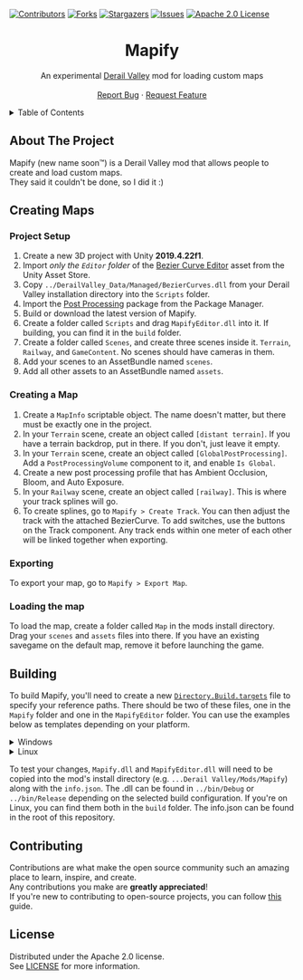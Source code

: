 ﻿[![Contributors][contributors-shield]][contributors-url]
[![Forks][forks-shield]][forks-url]
[![Stargazers][stars-shield]][stars-url]
[![Issues][issues-shield]][issues-url]
[![Apache 2.0 License][license-shield]][license-url]




<!-- PROJECT LOGO -->
<div align="center">
  <h1>Mapify</h1>
  <p>
    An experimental <a href="https://store.steampowered.com/app/588030">Derail Valley</a> mod for loading custom maps
    <br />
    <br />
    <a href="https://github.com/Insprill/dv-mapify/issues">Report Bug</a>
    ·
    <a href="https://github.com/Insprill/dv-mapify/issues">Request Feature</a>
  </p>
</div>




<!-- TABLE OF CONTENTS -->
<details>
  <summary>Table of Contents</summary>
  <ol>
    <li><a href="#about-the-project">About The Project</a></li>
    <li><a href="#creating-maps">Creating Maps</a></li>
    <li><a href="#building">Building</a></li>
    <li><a href="#contributing">Contributing</a></li>
    <li><a href="#license">License</a></li>
  </ol>
</details>




<!-- ABOUT THE PROJECT -->

## About The Project

Mapify (new name soon™) is a Derail Valley mod that allows people to create and load custom maps.  
They said it couldn't be done, so I did it :)




<!-- CREATING MAPS -->

## Creating Maps

### Project Setup
1. Create a new 3D project with Unity **2019.4.22f1**.
2. Import *only the `Editor` folder* of the [Bezier Curve Editor](https://assetstore.unity.com/packages/tools/bezier-curve-editor-11278) asset from the Unity Asset Store.
3. Copy `../DerailValley_Data/Managed/BezierCurves.dll` from your Derail Valley installation directory into the `Scripts` folder.
4. Import the [Post Processing](https://docs.unity3d.com/Packages/com.unity.postprocessing@3.2/manual/index.html) package from the Package Manager.
5. Build or download the latest version of Mapify.
6. Create a folder called `Scripts` and drag `MapifyEditor.dll` into it. If building, you can find it in the `build` folder.
7. Create a folder called `Scenes`, and create three scenes inside it. `Terrain`, `Railway`, and `GameContent`. No scenes should have cameras in them.
8. Add your scenes to an AssetBundle named `scenes`.
9. Add all other assets to an AssetBundle named `assets`.


### Creating a Map
1. Create a `MapInfo` scriptable object. The name doesn't matter, but there must be exactly one in the project.
2. In your `Terrain` scene, create an object called `[distant terrain]`. If you have a terrain backdrop, put in there. If you don't, just leave it empty.
3. In your `Terrain` scene, create an object called `[GlobalPostProcessing]`. Add a `PostProcessingVolume` component to it, and enable `Is Global`.
4. Create a new post processing profile that has Ambient Occlusion, Bloom, and Auto Exposure.
5. In your `Railway` scene, create an object called `[railway]`. This is where your track splines will go.
6. To create splines, go to `Mapify > Create Track`. You can then adjust the track with the attached BezierCurve. To add switches, use the buttons on the Track component. Any track ends within one meter of each other will be linked together when exporting.


### Exporting
To export your map, go to `Mapify > Export Map`.


### Loading the map
To load the map, create a folder called `Map` in the mods install directory. Drag your `scenes` and `assets` files into there.
If you have an existing savegame on the default map, remove it before launching the game.




<!-- BUILDING -->

## Building

To build Mapify, you'll need to create a new [`Directory.Build.targets`](https://learn.microsoft.com/en-us/visualstudio/msbuild/customize-your-build?view=vs-2022) file to specify your reference paths. 
There should be two of these files, one in the `Mapify` folder and one in the `MapifyEditor` folder.
You can use the examples below as templates depending on your platform.

<details>
<summary>Windows</summary>

Here's an example file for Windows you can use as a template.
Replace the provided paths with the paths to your Derail Valley installation directory.
Make sure to include the semicolons between each of the paths, but not after the last one!
Note that shortcuts like `%ProgramFiles%` *cannot* be used.
```xml
<Project>
    <PropertyGroup>
        <ReferencePath>
            C:\Program Files (x86)\Steam\steamapps\common\Derail Valley\DerailValley_Data\Managed\;
            C:\Program Files (x86)\Steam\steamapps\common\Derail Valley\DerailValley_Data\Managed\UnityModManager\;
            C:\Program Files\Unity\Hub\Editor\2019.4.22f1\Editor\Data\Managed
        </ReferencePath>
        <AssemblySearchPaths>$(AssemblySearchPaths);$(ReferencePath);</AssemblySearchPaths>
    </PropertyGroup>
</Project>
```
</details>

<details>
<summary>Linux</summary>

Here's an example file for Linux you can use as a template.
Replace the provided paths with the paths to your Derail Valley installation directory.
Make sure to include the semicolons between each of the paths, but not after the last one!
```xml
<Project>
    <PropertyGroup>
        <ReferencePath>
            /home/username/.local/share/Steam/steamapps/common/Derail Valley/DerailValley_Data/Managed/;
            /home/username/.local/share/Steam/steamapps/common/Derail Valley/DerailValley_Data/Managed/UnityModManager/;
            /home/username/.local/share/UnityHub/Editor/2019.4.22f1/Editor/Data/Managed/
        </ReferencePath>
        <AssemblySearchPaths>$(AssemblySearchPaths);$(ReferencePath);</AssemblySearchPaths>
    </PropertyGroup>
</Project>
```
</details>

To test your changes, `Mapify.dll` and `MapifyEditor.dll` will need to be copied into the mod's install directory (e.g. `...Derail Valley/Mods/Mapify`) along with the `info.json`.
The .dll can be found in `../bin/Debug` or `../bin/Release` depending on the selected build configuration.
If you're on Linux, you can find them both in the `build` folder.
The info.json can be found in the root of this repository.




<!-- CONTRIBUTING -->

## Contributing

Contributions are what make the open source community such an amazing place to learn, inspire, and create.  
Any contributions you make are **greatly appreciated**!  
If you're new to contributing to open-source projects, you can follow [this][contributing-quickstart-url] guide.




<!-- LICENSE -->

## License

Distributed under the Apache 2.0 license.  
See [LICENSE][license-url] for more information.




<!-- MARKDOWN LINKS & IMAGES -->
<!-- https://www.markdownguide.org/basic-syntax/#reference-style-links -->

[contributors-shield]: https://img.shields.io/github/contributors/Insprill/dv-mapify.svg?style=for-the-badge
[contributors-url]: https://github.com/Insprill/dv-mapify/graphs/contributors
[forks-shield]: https://img.shields.io/github/forks/Insprill/dv-mapify.svg?style=for-the-badge
[forks-url]: https://github.com/Insprill/dv-mapify/network/members
[stars-shield]: https://img.shields.io/github/stars/Insprill/dv-mapify.svg?style=for-the-badge
[stars-url]: https://github.com/Insprill/dv-mapify/stargazers
[issues-shield]: https://img.shields.io/github/issues/Insprill/dv-mapify.svg?style=for-the-badge
[issues-url]: https://github.com/Insprill/dv-mapify/issues
[license-shield]: https://img.shields.io/github/license/Insprill/dv-mapify.svg?style=for-the-badge
[license-url]: https://github.com/Insprill/dv-mapify/blob/master/LICENSE
[contributing-quickstart-url]: https://docs.github.com/en/get-started/quickstart/contributing-to-projects
